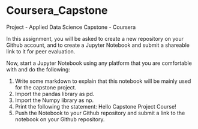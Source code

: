# Coursera_Capstone
Project - Applied Data Science Capstone - Coursera

In this assignment, you will be asked to create a new repository on your Github account, and to create a Jupyter Notebook and submit a shareable link to it for peer evaluation.

Now, start a Jupyter Notebook using any platform that you are comfortable with and do the following:

1. Write some markdown to explain that this notebook will be mainly used for the capstone project.
2. Import the pandas library as pd.
3. Import the Numpy library as np.
4. Print the following the statement: Hello Capstone Project Course!
5. Push the Notebook to your Github repository and submit a link to the     notebook on your Github repository.